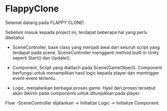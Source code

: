 # FlappyClone
Selamat datang pada FLAPPY CLONE!

Sebelum masuk kepada project ini, terdapat beberapa hal yang perlu diketahui
- SceneController, base class yang menjadi awal dari seluruh script yang terdapat pada scene.
  SceneController mengganti method built-in Unity seperti Start() dan Update().
  
- Component, Script yang diattach pada Scene(GameObject).
  Component berfungsi untuk menampilkan hasil logic kepada player dan mentrigger event-event tertentu.
  
- Logic, menjalankan berbagai proses game. Hasil dari proses tersebut akan dikirim pada components untuk ditunjukkan pada player.

Flow
  -SceneController dijalankan -> Initialize Logic -> Initialize Component.
